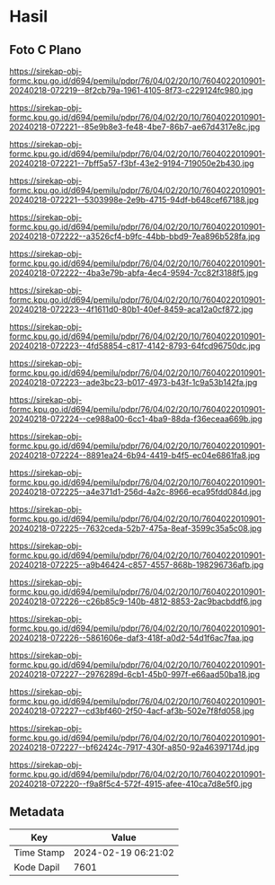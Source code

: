 # Hasil

## Foto C Plano

https://sirekap-obj-formc.kpu.go.id/d694/pemilu/pdpr/76/04/02/20/10/7604022010901-20240218-072219--8f2cb79a-1961-4105-8f73-c229124fc980.jpg

https://sirekap-obj-formc.kpu.go.id/d694/pemilu/pdpr/76/04/02/20/10/7604022010901-20240218-072221--85e9b8e3-fe48-4be7-86b7-ae67d4317e8c.jpg

https://sirekap-obj-formc.kpu.go.id/d694/pemilu/pdpr/76/04/02/20/10/7604022010901-20240218-072221--7bff5a57-f3bf-43e2-9194-719050e2b430.jpg

https://sirekap-obj-formc.kpu.go.id/d694/pemilu/pdpr/76/04/02/20/10/7604022010901-20240218-072221--5303998e-2e9b-4715-94df-b648cef67188.jpg

https://sirekap-obj-formc.kpu.go.id/d694/pemilu/pdpr/76/04/02/20/10/7604022010901-20240218-072222--a3526cf4-b9fc-44bb-bbd9-7ea896b528fa.jpg

https://sirekap-obj-formc.kpu.go.id/d694/pemilu/pdpr/76/04/02/20/10/7604022010901-20240218-072222--4ba3e79b-abfa-4ec4-9594-7cc82f3188f5.jpg

https://sirekap-obj-formc.kpu.go.id/d694/pemilu/pdpr/76/04/02/20/10/7604022010901-20240218-072223--4f1611d0-80b1-40ef-8459-aca12a0cf872.jpg

https://sirekap-obj-formc.kpu.go.id/d694/pemilu/pdpr/76/04/02/20/10/7604022010901-20240218-072223--4fd58854-c817-4142-8793-64fcd96750dc.jpg

https://sirekap-obj-formc.kpu.go.id/d694/pemilu/pdpr/76/04/02/20/10/7604022010901-20240218-072223--ade3bc23-b017-4973-b43f-1c9a53b142fa.jpg

https://sirekap-obj-formc.kpu.go.id/d694/pemilu/pdpr/76/04/02/20/10/7604022010901-20240218-072224--ce988a00-6cc1-4ba9-88da-f36eceaa669b.jpg

https://sirekap-obj-formc.kpu.go.id/d694/pemilu/pdpr/76/04/02/20/10/7604022010901-20240218-072224--8891ea24-6b94-4419-b4f5-ec04e6861fa8.jpg

https://sirekap-obj-formc.kpu.go.id/d694/pemilu/pdpr/76/04/02/20/10/7604022010901-20240218-072225--a4e371d1-256d-4a2c-8966-eca95fdd084d.jpg

https://sirekap-obj-formc.kpu.go.id/d694/pemilu/pdpr/76/04/02/20/10/7604022010901-20240218-072225--7632ceda-52b7-475a-8eaf-3599c35a5c08.jpg

https://sirekap-obj-formc.kpu.go.id/d694/pemilu/pdpr/76/04/02/20/10/7604022010901-20240218-072225--a9b46424-c857-4557-868b-198296736afb.jpg

https://sirekap-obj-formc.kpu.go.id/d694/pemilu/pdpr/76/04/02/20/10/7604022010901-20240218-072226--c26b85c9-140b-4812-8853-2ac9bacbddf6.jpg

https://sirekap-obj-formc.kpu.go.id/d694/pemilu/pdpr/76/04/02/20/10/7604022010901-20240218-072226--5861606e-daf3-418f-a0d2-54d1f6ac7faa.jpg

https://sirekap-obj-formc.kpu.go.id/d694/pemilu/pdpr/76/04/02/20/10/7604022010901-20240218-072227--2976289d-6cb1-45b0-997f-e66aad50ba18.jpg

https://sirekap-obj-formc.kpu.go.id/d694/pemilu/pdpr/76/04/02/20/10/7604022010901-20240218-072227--cd3bf460-2f50-4acf-af3b-502e7f8fd058.jpg

https://sirekap-obj-formc.kpu.go.id/d694/pemilu/pdpr/76/04/02/20/10/7604022010901-20240218-072227--bf62424c-7917-430f-a850-92a46397174d.jpg

https://sirekap-obj-formc.kpu.go.id/d694/pemilu/pdpr/76/04/02/20/10/7604022010901-20240218-072220--f9a8f5c4-572f-4915-afee-410ca7d8e5f0.jpg


## Metadata

| Key        | Value               |
| ---------- | ------------------- |
| Time Stamp | 2024-02-19 06:21:02 |
| Kode Dapil | 7601                |



